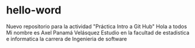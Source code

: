 # hello-word
Nuevo repositorio para la actividad "Práctica Intro a Git Hub"
Hola a todos
Mi nombre es Axel Panamá Velásquez
Estudio en la facultad de estadistica e informatica la carrera de Ingenieria de software

